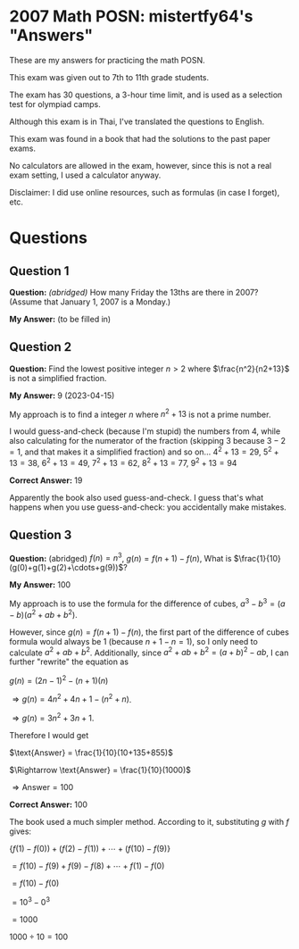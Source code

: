 # 2007 Math POSN: mistertfy64's "Answers"
These are my answers for practicing the math POSN.

This exam was given out to 7th to 11th grade students.

The exam has 30 questions, a 3-hour time limit, and is used as a selection test for olympiad camps.

Although this exam is in Thai, I've translated the questions to English.

This exam was found in a book that had the solutions to the past paper exams.

No calculators are allowed in the exam, however, since this is not a real exam setting, I used a calculator anyway.

Disclaimer: I did use online resources, such as formulas (in case I forget), etc.
# Questions
## Question 1

**Question:** *(abridged)* How many Friday the 13ths are there in 2007? (Assume that January 1, 2007 is a Monday.)


**My Answer:** (to be filled in)


## Question 2

**Question:** Find the lowest positive integer $n > 2$ where $\frac{n^2}{n2+13}$ is not a simplified fraction.

**My Answer:** $9$ (2023-04-15)

My approach is to find a integer $n$ where ${n^2+13}$ is not a prime number.

I would guess-and-check (because I'm stupid) the numbers from $4$, while also calculating for the numerator of the fraction (skipping $3$ because $3-2=1$, and that makes it a simplified fraction) and so on...
$4^2+13=29$, $5^2+13=38$, $6^2+13=49$, $7^2+13=62$, $8^2+13=77$, $9^2+13=94$

**Correct Answer:** $19$

Apparently the book also used guess-and-check. I guess that's what happens when you use guess-and-check: you accidentally make mistakes.

## Question 3

**Question:** (abridged) $f(n) = n^3$, $g(n) = f(n+1) - f(n)$, What is $\frac{1}{10}(g(0)+g(1)+g(2)+\cdots+g(9))$?

**My Answer:** $100$

My approach is to use the formula for the difference of cubes, $a^3-b^3=(a-b)(a^2+ab+b^2)$.

However, since $g(n) = f(n+1)-f(n)$, the first part of the difference of cubes formula would always be $1$ (because $n+1-n=1$), so I only need to calculate $a^2+ab+b^2$. Additionally, since $a^2+ab+b^2 = (a+b)^2-ab$, I can further "rewrite" the equation as 

$g(n) = (2n-1)^2-(n+1)(n)$

$\Rightarrow g(n) = 4n^2+4n+1-(n^2+n)$.

$\Rightarrow g(n) = 3n^2+3n+1$.

Therefore I would get 

$\text{Answer} = \frac{1}{10}(10+135+855)$

$\Rightarrow \text{Answer} = \frac{1}{10}(1000)$

$\Rightarrow \text{Answer} = 100$

**Correct Answer:** $100$

The book used a much simpler method. According to it, substituting $g$ with $f$ gives:

$\{f(1)-f(0))+(f(2)-f(1))+\cdots+(f(10)-f(9)\}$

$= f(10)-f(9)+f(9)-f(8)+\cdots+f(1)-f(0)$

$= f(10)-f(0)$

$= 10^3-0^3$

$= 1000$

$1000 \div 10 = 100$

